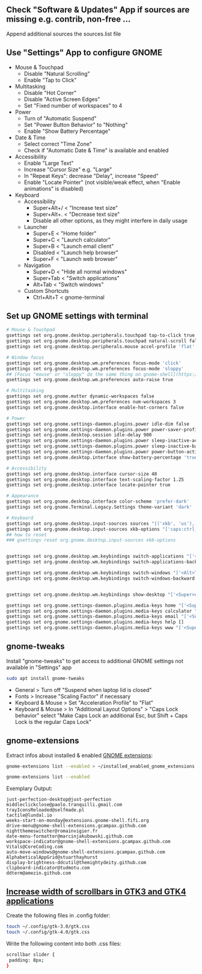 ## Check "Software & Updates" App if sources are missing e.g. contrib, non-free ...

Append additional sources the sources.list file

## Use "Settings" App to configure GNOME

- Mouse & Touchpad
  - Disable "Natural Scrolling"
  - Enable "Tap to Click"
- Multitasking
  - Disable "Hot Corner"
  - Disable "Active Screen Edges"
  - Set "Fixed number of workspaces" to 4
- Power
  - Turn of "Automatic Suspend"
  - Set "Power Button Behavior" to "Nothing"
  - Enable "Show Battery Percentage"
- Date & Time
  - Select correct "Time Zone"
  - Check if "Automatic Date & Time" is available and enabled
- Accessibility
  - Enable "Large Text"
  - Increase "Cursor Size" e.g. "Large"
  - In "Repeat Keys": decrease "Delay", increase "Speed"
  - Enable "Locate Pointer" (not visible/weak effect, when "Enable animations" is disabled)
- Keyboard
  - Accessibility
    - Super+Alt+/ < "Increase text size"
    - Super+Alt+. < "Decrease text size"
    - Disable all other options, as they might interfere in daily usage
  - Launcher
    - Super+E < "Home folder"
    - Super+C < "Launch calculator"
    - Super+B < "Launch email client"
    - Disabled < "Launch help browser"
    - Super+F < "Launch web browser"
  - Navigation
    - Super+D < "Hide all normal windows"
    - Super+Tab < "Switch applications"
    - Alt+Tab < "Switch windows"
  - Custom Shortcuts
    - Ctrl+Alt+T < gnome-terminal
   
## Set up GNOME settings with terminal

```bash
# Mouse & Touchpad
gsettings set org.gnome.desktop.peripherals.touchpad tap-to-click true
gsettings set org.gnome.desktop.peripherals.touchpad natural-scroll false
gsettings set org.gnome.desktop.peripherals.mouse accel-profile 'flat'

# Window focus
gsettings set org.gnome.desktop.wm.preferences focus-mode 'click'
gsettings set org.gnome.desktop.wm.preferences focus-mode 'sloppy'
## [Focus "mouse" or "sloppy" do the same thing on gnome-shell](https://unix.stackexchange.com/questions/49428/focus-mouse-or-sloppy-do-the-same-thing-on-gnome-shell)
gsettings set org.gnome.desktop.wm.preferences auto-raise true

# Multitasking
gsettings set org.gnome.mutter dynamic-workspaces false
gsettings set org.gnome.desktop.wm.preferences num-workspaces 3
gsettings set org.gnome.desktop.interface enable-hot-corners false

# Power
gsettings set org.gnome.settings-daemon.plugins.power idle-dim false
gsettings set org.gnome.settings-daemon.plugins.power power-saver-profile-on-low-battery false
gsettings set org.gnome.desktop.session idle-delay 900
gsettings set org.gnome.settings-daemon.plugins.power sleep-inactive-ac-timeout 0
gsettings set org.gnome.settings-daemon.plugins.power sleep-inactive-battery-timeout 0
gsettings set org.gnome.settings-daemon.plugins.power power-button-action 'nothing'
gsettings set org.gnome.desktop.interface show-battery-percentage 'true'

# Accessibility
gsettings set org.gnome.desktop.interface cursor-size 48
gsettings set org.gnome.desktop.interface text-scaling-factor 1.25
gsettings set org.gnome.desktop.interface locate-pointer true

# Appearance
gsettings set org.gnome.desktop.interface color-scheme 'prefer-dark'
gsettings set org.gnome.Terminal.Legacy.Settings theme-variant 'dark'

# Keyboard
gsettings set org.gnome.desktop.input-sources sources "[('xkb', 'us'), ('xkb', 'de')]"
gsettings set org.gnome.desktop.input-sources xkb-options "['caps:ctrl_modifier']"
## how to reset
### gsettings reset org.gnome.desktop.input-sources xkb-options


gsettings set org.gnome.desktop.wm.keybindings switch-applications "['<Super>Tab']"
gsettings set org.gnome.desktop.wm.keybindings switch-applications-backward "['<Shift><Super>Tab']"

gsettings set org.gnome.desktop.wm.keybindings switch-windows "['<Alt>Tab']"
gsettings set org.gnome.desktop.wm.keybindings switch-windows-backward "['<Shift><Alt>Tab']"


gsettings set org.gnome.desktop.wm.keybindings show-desktop "['<Super>d']"

gsettings set org.gnome.settings-daemon.plugins.media-keys home "['<Super>e']"
gsettings set org.gnome.settings-daemon.plugins.media-keys calculator "['<Super>c']"
gsettings set org.gnome.settings-daemon.plugins.media-keys email "['<Super>b']"
gsettings set org.gnome.settings-daemon.plugins.media-keys help []
gsettings set org.gnome.settings-daemon.plugins.media-keys www "['<Super>f']"


```
  
## gnome-tweaks

Install "gnome-tweaks" to get access to additional GNOME settings not available in "Settings" app

```bash
sudo apt install gnome-tweaks
```

- General > Turn off "Suspend when laptop lid is closed"
- Fonts > Increase "Scaling Factor" if necessary
- Keyboard & Mouse > Set "Acceleration Profile" to "Flat"
- Keyboard & Mouse > In "Additional Layout Options" > "Caps Lock behavior" select "Make Caps Lock an additional Esc, but Shift + Caps Lock is the regular Caps Lock"


## gnome-extensions

Extract infos about installed & enabled [GNOME extensions](https://askubuntu.com/questions/1133782/command-to-list-installed-and-enabled-gnome-extensions):
```bash
gnome-extensions list --enabled > ~/installed_enabled_gnome_extensions.md

gnome-extensions list --enabled
```

Exemplary Output:
```
just-perfection-desktop@just-perfection
middleclickclose@paolo.tranquilli.gmail.com
trayIconsReloaded@selfmade.pl
tactile@lundal.io
weeks-start-on-monday@extensions.gnome-shell.fifi.org
drive-menu@gnome-shell-extensions.gcampax.github.com
nightthemeswitcher@romainvigier.fr
date-menu-formatter@marcinjakubowski.github.com
workspace-indicator@gnome-shell-extensions.gcampax.github.com
Vitals@CoreCoding.com
auto-move-windows@gnome-shell-extensions.gcampax.github.com
AlphabeticalAppGrid@stuarthayhurst
display-brightness-ddcutil@themightydeity.github.com
clipboard-indicator@tudmotu.com
ddterm@amezin.github.com
```

## [Increase width of scrollbars in GTK3 and GTK4 applications](https://www.reddit.com/r/gnome/comments/152equt/change_scrollbar_width_gnome_434_adwaita/)

Create the following files in .config folder:

```bash
touch ~/.config/gtk-3.0/gtk.css
touch ~/.config/gtk-4.0/gtk.css
```

Write the following content into both .css files:

```bash
scrollbar slider {
 padding: 8px;
}
```
